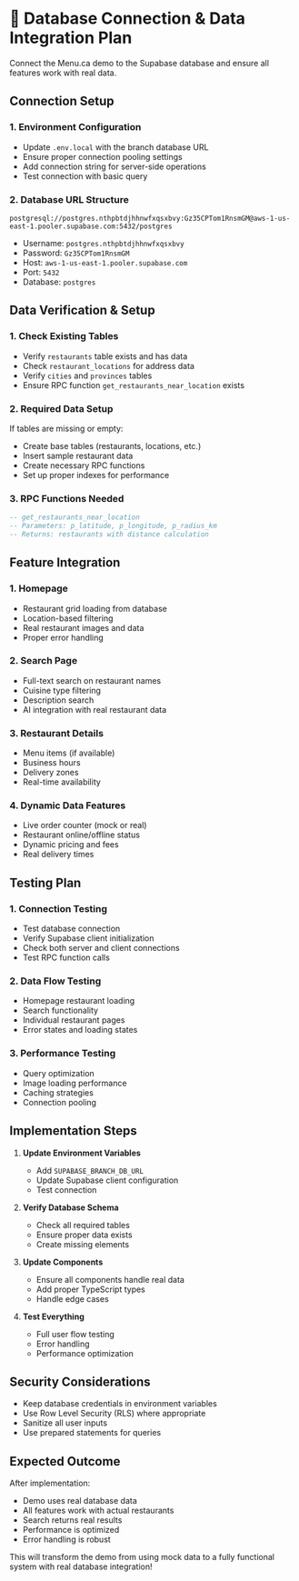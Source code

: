 # 🔌 Database Connection & Data Integration Plan

Connect the Menu.ca demo to the Supabase database and ensure all features work with real data.

## Connection Setup

### 1. Environment Configuration
- Update `.env.local` with the branch database URL
- Ensure proper connection pooling settings
- Add connection string for server-side operations
- Test connection with basic query

### 2. Database URL Structure
```
postgresql://postgres.nthpbtdjhhnwfxqsxbvy:Gz35CPTom1RnsmGM@aws-1-us-east-1.pooler.supabase.com:5432/postgres
```
- Username: `postgres.nthpbtdjhhnwfxqsxbvy`
- Password: `Gz35CPTom1RnsmGM`
- Host: `aws-1-us-east-1.pooler.supabase.com`
- Port: `5432`
- Database: `postgres`

## Data Verification & Setup

### 1. Check Existing Tables
- Verify `restaurants` table exists and has data
- Check `restaurant_locations` for address data
- Verify `cities` and `provinces` tables
- Ensure RPC function `get_restaurants_near_location` exists

### 2. Required Data Setup
If tables are missing or empty:
- Create base tables (restaurants, locations, etc.)
- Insert sample restaurant data
- Create necessary RPC functions
- Set up proper indexes for performance

### 3. RPC Functions Needed
```sql
-- get_restaurants_near_location
-- Parameters: p_latitude, p_longitude, p_radius_km
-- Returns: restaurants with distance calculation
```

## Feature Integration

### 1. Homepage
- Restaurant grid loading from database
- Location-based filtering
- Real restaurant images and data
- Proper error handling

### 2. Search Page
- Full-text search on restaurant names
- Cuisine type filtering
- Description search
- AI integration with real restaurant data

### 3. Restaurant Details
- Menu items (if available)
- Business hours
- Delivery zones
- Real-time availability

### 4. Dynamic Data Features
- Live order counter (mock or real)
- Restaurant online/offline status
- Dynamic pricing and fees
- Real delivery times

## Testing Plan

### 1. Connection Testing
- Test database connection
- Verify Supabase client initialization
- Check both server and client connections
- Test RPC function calls

### 2. Data Flow Testing
- Homepage restaurant loading
- Search functionality
- Individual restaurant pages
- Error states and loading states

### 3. Performance Testing
- Query optimization
- Image loading performance
- Caching strategies
- Connection pooling

## Implementation Steps

1. **Update Environment Variables**
   - Add `SUPABASE_BRANCH_DB_URL`
   - Update Supabase client configuration
   - Test connection

2. **Verify Database Schema**
   - Check all required tables
   - Ensure proper data exists
   - Create missing elements

3. **Update Components**
   - Ensure all components handle real data
   - Add proper TypeScript types
   - Handle edge cases

4. **Test Everything**
   - Full user flow testing
   - Error handling
   - Performance optimization

## Security Considerations

- Keep database credentials in environment variables
- Use Row Level Security (RLS) where appropriate
- Sanitize all user inputs
- Use prepared statements for queries

## Expected Outcome

After implementation:
- Demo uses real database data
- All features work with actual restaurants
- Search returns real results
- Performance is optimized
- Error handling is robust

This will transform the demo from using mock data to a fully functional system with real database integration!
